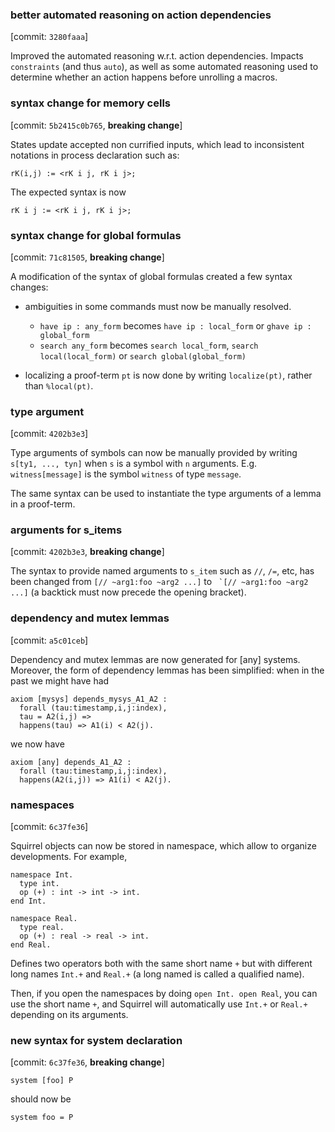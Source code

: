 ### better automated reasoning on action dependencies
  [commit: `3280faaa`]

  Improved the automated reasoning w.r.t. action dependencies.
  Impacts `constraints` (and thus `auto`), as well as some automated
  reasoning used to determine whether an action happens before
  unrolling a macros.

### syntax change for memory cells
  [commit: `5b2415c0b765`, **breaking change**]

  States update accepted non currified inputs, which lead to
  inconsistent notations in process declaration such as:
  ```
  rK(i,j) := <rK i j, rK i j>;
  ```
  The expected syntax is now 
  ```
  rK i j := <rK i j, rK i j>;
  ```


### syntax change for global formulas
  [commit: `71c81505`, **breaking change**]
  
  A modification of the syntax of global formulas created a few syntax changes:
  
  - ambiguities in some commands must now be manually resolved.
    + `have ip : any_form` becomes `have ip : local_form` or
      `ghave ip : global_form`
    + `search any_form` becomes `search local_form`, 
      `search local(local_form)` or `search global(global_form)`

  - localizing a proof-term `pt` is now done by writing `localize(pt)`,
    rather than `%local(pt)`.

### type argument
  [commit: `4202b3e3`]

  Type arguments of symbols can now be manually provided by writing
  `s[ty1, ..., tyn]` when `s` is a symbol with `n` arguments.
  E.g. `witness[message]` is the symbol `witness` of type `message`.
  
  The same syntax can be used to instantiate the type arguments of a
  lemma in a proof-term.

### arguments for s_items
  [commit: `4202b3e3`, **breaking change**]

  The syntax to provide named arguments to `s_item` such as `//`,
  `/=`, etc, has been changed from `[// ~arg1:foo ~arg2 ...]` to 
  `` `[// ~arg1:foo ~arg2 ...]`` (a backtick must now precede the 
  opening bracket).

### dependency and mutex lemmas
  [commit: `a5c01ceb`]

  Dependency and mutex lemmas are now generated for [any] systems.
  Moreover, the form of dependency lemmas has been simplified:
  when in the past we might have had
  ```
  axiom [mysys] depends_mysys_A1_A2 :
    forall (tau:timestamp,i,j:index),
    tau = A2(i,j) =>
    happens(tau) => A1(i) < A2(j).
  ```
  we now have
  ```
  axiom [any] depends_A1_A2 :
    forall (tau:timestamp,i,j:index),
    happens(A2(i,j)) => A1(i) < A2(j).
  ```

### namespaces
  [commit: `6c37fe36`]
  
  Squirrel objects can now be stored in namespace, which allow to
  organize developments. For example,

  ```
  namespace Int.
    type int.
    op (+) : int -> int -> int.
  end Int.
  
  namespace Real.
    type real.
    op (+) : real -> real -> int.
  end Real.
  ```
  
  Defines two operators both with the same short name `+` but with
  different long names `Int.+` and `Real.+` (a long named is called a
  qualified name).
  
  Then, if you open the namespaces by doing `open Int. open Real`, you
  can use the short name `+`, and Squirrel will automatically use
  `Int.+` or `Real.+` depending on its arguments.


### new syntax for system declaration
  [commit: `6c37fe36`, **breaking change**]

  ```
  system [foo] P
  ```

  should now be
  
  ```
  system foo = P
  ```
